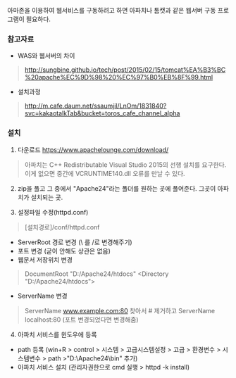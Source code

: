 아마존을 이용하여 웹서비스를 구동하려고 하면 아파치나 톰캣과 같은 웹서버 구동 프로그램이 필요하다.

### 참고자료
- WAS와 웹서버의 차이
>http://sungbine.github.io/tech/post/2015/02/15/tomcat%EA%B3%BC%20apache%EC%9D%98%20%EC%97%B0%EB%8F%99.html

- 설치과정
>http://m.cafe.daum.net/ssaumjil/LnOm/1831840?svc=kakaotalkTab&bucket=toros_cafe_channel_alpha

### 설치
1. 다운로드
https://www.apachelounge.com/download/
> 아파치는 C++ Redistributable Visual Studio 2015의 선행 설치를 요구한다.
이게 없으면 중간에 VCRUNTIME140.dll 오류를 만날 수 있다.

2. zip을 풀고 그 중에서 "Apache24"라는 폴더를 원하는 곳에 풀어준다. 그곳이 아파치가 설치되는 곳.

3. 설정파일 수정(httpd.conf)
> [설치경로]/conf/httpd.conf

- ServerRoot 경로 변경 (\ 를 /로 변경해주기)
- 포트 변경 (굳이 안해도 상관은 없음)
- 웹문서 저장위치 변경
> DocumentRoot "D:/Apache24/htdocs"
> <Directory "D:/Apache24/htdocs">

- ServerName 변경
> ServerName www.example.com:80 찾아서 # 제거하고 ServerName localhost:80 (포트 변경되었다면 변경해줌)

4. 아파치 서비스를 윈도우에 등록
- path 등록
(win+R > control > 시스템 > 고급시스템설정 > 고급 > 환경변수 > 시스템변수 > path >"D:\Apache24\bin" 추가)
- 아파치 서비스 설치
(관리자권한으로 cmd 실행 > httpd -k install)
